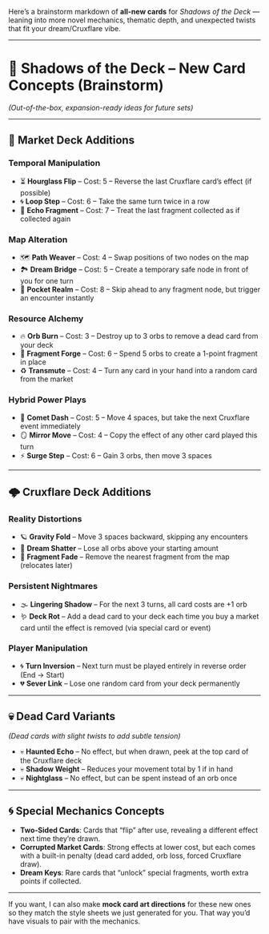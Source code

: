 Here’s a brainstorm markdown of **all-new cards** for *Shadows of the Deck* — leaning into more novel mechanics, thematic depth, and unexpected twists that fit your dream/Cruxflare vibe.

---

# 🌟 Shadows of the Deck – New Card Concepts (Brainstorm)

*(Out-of-the-box, expansion-ready ideas for future sets)*

---

## 🛒 Market Deck Additions

### **Temporal Manipulation**

* ⏳ **Hourglass Flip** – Cost: 5 – Reverse the last Cruxflare card’s effect (if possible)
* 🌀 **Loop Step** – Cost: 6 – Take the same turn twice in a row
* 🔄 **Echo Fragment** – Cost: 7 – Treat the last fragment collected as if collected again

### **Map Alteration**

* 🗺️ **Path Weaver** – Cost: 4 – Swap positions of two nodes on the map
* 🏞️ **Dream Bridge** – Cost: 5 – Create a temporary safe node in front of you for one turn
* 🌌 **Pocket Realm** – Cost: 8 – Skip ahead to any fragment node, but trigger an encounter instantly

### **Resource Alchemy**

* 🔥 **Orb Burn** – Cost: 3 – Destroy up to 3 orbs to remove a dead card from your deck
* 💎 **Fragment Forge** – Cost: 6 – Spend 5 orbs to create a 1-point fragment in place
* ♻️ **Transmute** – Cost: 4 – Turn any card in your hand into a random card from the market

### **Hybrid Power Plays**

* 🌠 **Comet Dash** – Cost: 5 – Move 4 spaces, but take the next Cruxflare event immediately
* 🪞 **Mirror Move** – Cost: 4 – Copy the effect of any other card played this turn
* ⚡ **Surge Step** – Cost: 6 – Gain 3 orbs, then move 3 spaces

---

## 🌩️ Cruxflare Deck Additions

### **Reality Distortions**

* 🪐 **Gravity Fold** – Move 3 spaces backward, skipping any encounters
* 💭 **Dream Shatter** – Lose all orbs above your starting amount
* 🧩 **Fragment Fade** – Remove the nearest fragment from the map (relocates later)

### **Persistent Nightmares**

* 🌫️ **Lingering Shadow** – For the next 3 turns, all card costs are +1 orb
* 🪱 **Deck Rot** – Add a dead card to your deck each time you buy a market card until the effect is removed (via special card or event)

### **Player Manipulation**

* 🌀 **Turn Inversion** – Next turn must be played entirely in reverse order (End → Start)
* 💔 **Sever Link** – Lose one random card from your deck permanently

---

## 💀 Dead Card Variants

*(Dead cards with slight twists to add subtle tension)*

* 💀 **Haunted Echo** – No effect, but when drawn, peek at the top card of the Cruxflare deck
* 💀 **Shadow Weight** – Reduces your movement total by 1 if in hand
* 💀 **Nightglass** – No effect, but can be spent instead of an orb once

---

## 🌀 Special Mechanics Concepts

* **Two-Sided Cards**: Cards that “flip” after use, revealing a different effect next time they’re drawn.
* **Corrupted Market Cards**: Strong effects at lower cost, but each comes with a built-in penalty (dead card added, orb loss, forced Cruxflare draw).
* **Dream Keys**: Rare cards that “unlock” special fragments, worth extra points if collected.

---

If you want, I can also make **mock card art directions** for these new ones so they match the style sheets we just generated for you. That way you’d have visuals to pair with the mechanics.
